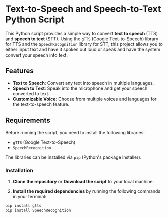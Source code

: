 # Text-to-Speech and Speech-to-Text Python Script

This Python script provides a simple way to convert **text to speech** (TTS) and **speech to text** (STT). Using the `gTTS` (Google Text-to-Speech) library for TTS and the `SpeechRecognition` library for STT, this project allows you to either input text and have it spoken out loud or speak and have the system convert your speech into text.

## Features

- **Text to Speech**: Convert any text into speech in multiple languages.
- **Speech to Text**: Speak into the microphone and get your speech converted to text.
- **Customizable Voice**: Choose from multiple voices and languages for the text-to-speech feature.

## Requirements

Before running the script, you need to install the following libraries:

- `gTTS` (Google Text-to-Speech)
- `SpeechRecognition`

The libraries can be installed via `pip` (Python's package installer).

### Installation

1. **Clone the repository** or **Download the script** to your local machine.

2. **Install the required dependencies** by running the following commands in your terminal:

```bash
pip install gtts
pip install SpeechRecognition
